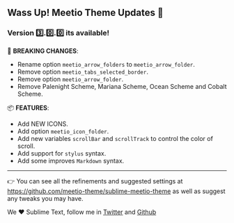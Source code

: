 ## Wass Up! Meetio Theme Updates 🎁

### Version 3️⃣.0️⃣.0️⃣ its available!

🧨 **BREAKING CHANGES**:

* Rename option `meetio_arrow_folders` to `meetio_arrow_folder`.
* Remove option `meetio_tabs_selected_border`.
* Remove option `meetio_arrow_folder`.
* Remove Palenight Scheme, Mariana Scheme, Ocean Scheme and Cobalt Scheme.

📦 **FEATURES**:

* Add NEW ICONS.
* Add option `meetio_icon_folder`.
* Add new variables `scrollBar` and `scrollTrack` to control the color of scroll.
* Add support for  `stylus` syntax.
* Add some improves `Markdown` syntax.

---

👉 You can see all the refinements and suggested settings at https://github.com/meetio-theme/sublime-meetio-theme
as well as suggest any tweaks you may have.

We ♥️ Sublime Text, follow me in [Twitter](https://twitter.com/mauroreisviera) and
[Github](https://github.com/mauroreisvieira/)
